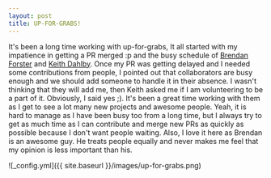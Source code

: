 ```yaml
---
layout: post
title: UP-FOR-GRABS!
---
```


It's been a long time working with up-for-grabs, It all started with my impatience in getting a PR merged :p and the busy schedule of [Brendan Forster](https://github.com/shiftkey) and [Keith Dahlby](https://github.com/dahlbyk). Once my PR was getting delayed and I needed some contributions from people, I pointed out that collaborators are busy enough and we should add someone to handle it in their absence. I wasn't thinking that they will add me, then Keith asked me if I am volunteering to be a part of it. Obviously, I said yes ;). It's been a great time working with them as I get to see a lot many new projects and awesome people. Yeah, it is hard to manage as I have been busy too from a long time, but I always try to get as much time as I can contribute and merge new PRs as quickly as possible because I don't want people waiting. Also, I love it here as Brendan is an awesome guy. He treats people equally and never makes me feel that my opinion is less important than his. 

![_config.yml]({{ site.baseurl }}/images/up-for-grabs.png)
